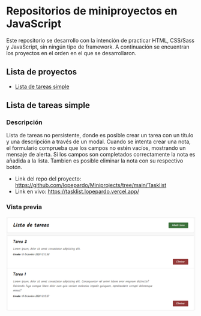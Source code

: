 # Repositorios de miniproyectos en JavaScript
Este repositorio se desarrollo con la intención de practicar HTML, CSS/Sass y JavaScript, sin ningún tipo de framework. A continuación se encuentran los proyectos en el orden en el que se desarrollaron.

## Lista de proyectos
- [Lista de tareas simple](#tasklist)

<h2 id="tasklist">Lista de tareas simple</h2>

### Descripción

Lista de tareas no persistente, donde es posible crear un tarea con un titulo y una descripción a través de un modal. Cuando se intenta crear una nota, el formulario comprueba que los campos no estén vacíos, mostrando un mensaje de alerta. Si los campos son completados correctamente la nota es añadida a la lista. Tambien es posible eliminar la nota con su respectivo botón.

- Link del repo del proyecto: https://github.com/lopepardo/Miniprojects/tree/main/Tasklist
- Link en vivo: https://tasklist.lopepardo.vercel.app/

### Vista previa

<p align="center">
    <img src="https://github.com/lopepardo/Miniprojects/blob/main/images/Tasklist.PNG" width="600"></img>
</p>
